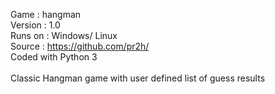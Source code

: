 Game    : hangman                              <br>
Version : 1.0                                  <br>
Runs on : Windows/ Linux                       <br>
Source  : https://github.com/pr2h/             <br>
Coded with Python 3                            <br><br>
Classic Hangman game with user defined list of guess results
